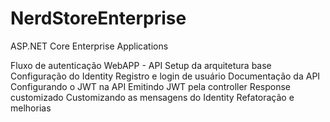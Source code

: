 # NerdStoreEnterprise
ASP.NET Core Enterprise Applications

Fluxo de autenticação WebAPP - API
Setup da arquitetura base
Configuração do Identity
Registro e login de usuário
Documentação da API 
Configurando o JWT na API
Emitindo JWT pela controller
Response customizado
Customizando as mensagens do Identity
Refatoração e melhorias
